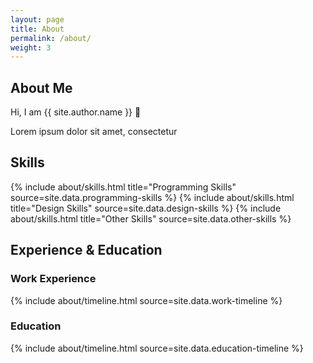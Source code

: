 ```yaml
---
layout: page
title: About
permalink: /about/
weight: 3
---
```


<section class="about-intro">
  <h1 class="about-title">About Me</h1>
  <p class="about-greeting">Hi, I am <span class="highlight">{{ site.author.name }}</span> <span class="wave">👋</span></p>
  <p>Lorem ipsum dolor sit amet, consectetur</p>
</section>

<section class="skills-section">
  <h2 class="section-title">Skills</h2>
  <div class="skills-grid">
    {% include about/skills.html title="Programming Skills" source=site.data.programming-skills %}
    {% include about/skills.html title="Design Skills" source=site.data.design-skills %}
    {% include about/skills.html title="Other Skills" source=site.data.other-skills %}
    <!-- Add more skill sections as needed -->
  </div>
</section>

<section class="timeline-section">
  <h2 class="section-title">Experience & Education</h2>
  <div class="timelines-container">
    <div class="timeline-column">
      <h3 class="timeline-title">Work Experience</h3>
      {% include about/timeline.html source=site.data.work-timeline %}
    </div>
    <div class="timeline-column">
      <h3 class="timeline-title">Education</h3>
      {% include about/timeline.html source=site.data.education-timeline %}
    </div>
  </div>
</section>